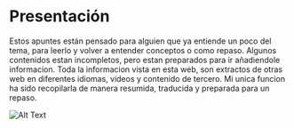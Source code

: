 # Presentación

Estos apuntes están pensado para alguien que ya entiende un poco del tema, para leerlo y volver a entender conceptos o como repaso. Algunos contenidos estan incompletos, pero estan preparados para ir añadiendole informacion. Toda la informacion vista en esta web, son extractos de otras web en diferentes idiomas, videos y contenido de tercero. Mi unica funcion ha sido recopilarla de manera resumida, traducida y preparada para un repaso.

![Alt Text](https://media.giphy.com/media/zOvBKUUEERdNm/giphy.gif?cid=ecf05e4746jp6owhovvjhri87paa44m767n2iexgi9dilmnc&rid=giphy.gif&ct=g)

